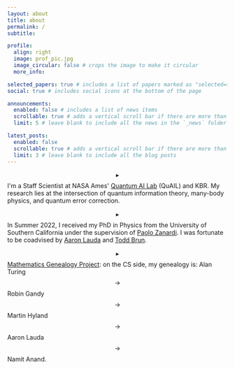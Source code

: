 ```yaml
---
layout: about
title: about
permalink: /
subtitle: 

profile:
  align: right
  image: prof_pic.jpg
  image_circular: false # crops the image to make it circular
  more_info:

selected_papers: true # includes a list of papers marked as "selected={true}"
social: true # includes social icons at the bottom of the page

announcements:
  enabled: false # includes a list of news items
  scrollable: true # adds a vertical scroll bar if there are more than 3 news items
  limit: 5 # leave blank to include all the news in the `_news` folder

latest_posts:
  enabled: false
  scrollable: true # adds a vertical scroll bar if there are more than 3 new posts items
  limit: 3 # leave blank to include all the blog posts
---
```


$$\blacktriangleright$$ I'm a Staff Scientist at NASA Ames' [Quantum AI Lab](https://www.nasa.gov/content/nasa-quantum-artificial-intelligence-laboratory-quail) (QuAIL) and KBR. My research lies at the intersection of quantum information theory, many-body physics, and quantum error correction.

$$\blacktriangleright$$ In Summer 2022, I received my PhD in Physics from the University of Southern California under the supervision of [Paolo Zanardi](https://dornsife.usc.edu/profile/paolo-zanardi/). I was fortunate to be coadvised by [Aaron Lauda](https://sites.google.com/view/lauda-home/home) and [Todd Brun](https://sites.usc.edu/tbrun/). 

$$\blacktriangleright$$ [Mathematics Genealogy Project](https://www.mathgenealogy.org/id.php?id=293966): on the CS side, my genealogy is: Alan Turing $$\rightarrow$$ Robin Gandy $$\rightarrow$$ Martin Hyland $$\rightarrow$$ Aaron Lauda $$\rightarrow$$ Namit Anand.

<!-- Before that, I received my Integrated Master of Science (BS-MS) in Physics from the National Institute of Science Education and Research, Bhubaneswar. -->